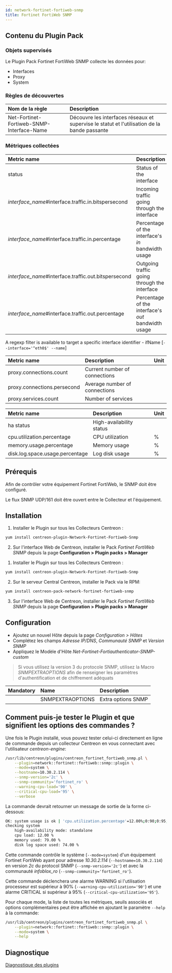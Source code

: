 ```yaml
---
id: network-fortinet-fortiweb-snmp
title: Fortinet FortiWeb SNMP
---
```


## Contenu du Plugin Pack

### Objets supervisés

Le Plugin Pack Fortinet FortiWeb SNMP collecte les données pour:
* Interfaces
* Proxy
* System

### Règles de découvertes

<!--DOCUSAURUS_CODE_TABS-->

<!--Services-->

| Nom de la règle                             | Description                                                                                  |
| :------------------------------------------ | :------------------------------------------------------------------------------------------- |
| Net-Fortinet-Fortiweb-SNMP-Interface-Name   | Découvre les interfaces réseaux et supervise le statut et l'utilisation de la bande passante |

<!--END_DOCUSAURUS_CODE_TABS-->

### Métriques collectées

<!--DOCUSAURUS_CODE_TABS-->

<!--Interfaces-->

| Metric name                                            | Description                                         | Unit |
| :----------------------------------------------------- | :-------------------------------------------------- | :--- |
| status                                                 | Status of the interface                             |      |
| *interface\_name*\#interface.traffic.in.bitspersecond  | Incoming traffic going through the interface        | b/s  |
| *interface\_name*\#interface.traffic.in.percentage     | Percentage of the interface's *in* bandwidth usage  | %    |
| *interface\_name*\#interface.traffic.out.bitspersecond | Outgoing traffic going through the interface        | b/s  |
| *interface\_name*\#interface.traffic.out.percentage    | Percentage of the interface's *out* bandwidth usage | %    |

A regexp filter is available to target a specific interface identifier - ifName [```--interface='^eth0$' --name```]

<!--Proxy-->

| Metric name                 | Description                   | Unit |
| :-------------------------- | :---------------------------- | :--- |
| proxy.connections.count     | Current number of connections |      |
| proxy.connections.persecond | Average number of connections |      |
| proxy.services.count        | Number of services            |      |

<!--System-->

| Metric name                     | Description              | Unit |
| :------------------------------ | :----------------------- | :--- |
| ha status                       | High-availability status |      |
| cpu.utilization.percentage      | CPU utilization          | %    |
| memory.usage.percentage         | Memory usage             | %    |
| disk.log.space.usage.percentage | Log disk usage           | %    |

<!--END_DOCUSAURUS_CODE_TABS-->

## Prérequis

Afin de contrôler votre équipement Fortinet FortiWeb, le SNMP doit être configuré. 

Le flux SNMP UDP/161 doit être ouvert entre le Collecteur et l'équipement.

## Installation

<!--DOCUSAURUS_CODE_TABS-->

<!--Online IMP Licence & IT-100 Editions-->

1. Installer le Plugin sur tous les Collecteurs Centreon :

```bash
yum install centreon-plugin-Network-Fortinet-Fortiweb-Snmp
```

2. Sur l'interface Web de Centreon, installer le Pack *Fortinet FortiWeb SNMP* depuis la page **Configuration > Plugin packs > Manager**

<!--Offline IMP License-->

1. Installer le Plugin sur tous les Collecteurs Centreon :

```bash
yum install centreon-plugin-Network-Fortinet-Fortiweb-Snmp
```

2. Sur le serveur Central Centreon, installer le Pack via le RPM:

```bash
yum install centreon-pack-network-fortinet-fortiweb-snmp
```

3. Sur l'interface Web de Centreon, installer le Pack *Fortinet FortiWeb SNMP* depuis la page **Configuration > Plugin packs > Manager**

<!--END_DOCUSAURUS_CODE_TABS-->

## Configuration

* Ajoutez un nouvel Hôte depuis la page *Configuration > Hôtes*
* Complétez les champs *Adresse IP/DNS*, *Communauté SNMP* et *Version SNMP*
* Appliquez le Modèle d'Hôte *Net-Fortinet-Fortiauthenticator-SNMP-custom*

> Si vous utilisez la version 3 du protocole SNMP, utilisez la Macro *SNMPEXTRAOPTIONS* afin de renseigner les paramètres
> d'authentification et de chiffrement adéquats

| Mandatory   | Name                    | Description                       |
| :---------- | :---------------------- | :---------------------------------|
|             | SNMPEXTRAOPTIONS        | Extra options SNMP                |

## Comment puis-je tester le Plugin et que signifient les options des commandes ?

Une fois le Plugin installé, vous pouvez tester celui-ci directement en ligne de commande
depuis un collecteur Centreon en vous connectant avec l'utilisateur *centreon-engine*:

```bash
/usr/lib/centreon/plugins/centreon_fortinet_fortiweb_snmp.pl \
    --plugin=network::fortinet::fortiweb::snmp::plugin \
    --mode=system \
    --hostname=10.30.2.114 \
    --snmp-version='2c' \
    --snmp-community='fortinet_ro' \
    --warning-cpu-load='90' \
    --critical-cpu-load='95' \
    --verbose
```

La commande devrait retourner un message de sortie de la forme ci-dessous:

```bash
OK: system usage is ok | 'cpu.utilization.percentage'=12.00%;0:90;0:95;0;100 'memory.usage.percentage'=79.00%;;;0;100 'disk.log.space.usage.percentage'=74.00%;;;0;100
checking system
    high-availability mode: standalone
    cpu load: 12.00 %
    memory used: 79.00 %
    disk log space used: 74.00 %
```

Cette commande contrôle le système (```--mode=system```) d'un équipement Fortinet FortiWeb ayant pour adresse *10.30.2.114* (```--hostname=10.30.2.114```) 
en version *2c* du protocol SNMP (```--snmp-version='2c'```) et avec la communauté *infoblox_ro* (```--snmp-community='fortinet_ro'```).

Cette commande déclenchera une alarme WARNING si l'utilisation processeur est supérieur à 90% (```--warning-cpu-utilization='90'```)
et une alarme CRITICAL si supérieur à 95% (```--critical-cpu-utilization='95'```).

Pour chaque mode, la liste de toutes les métriques, seuils associés et options complémentaires peut être affichée
en ajoutant le paramètre ```--help``` à la commande:

```bash
/usr/lib/centreon/plugins/centreon_fortinet_fortiweb_snmp.pl \
    --plugin=network::fortinet::fortiweb::snmp::plugin \
    --mode=system \
    --help
```

## Diagnostique

[Diagnostique des plugins](../tutorials/troubleshooting-plugins.html)
